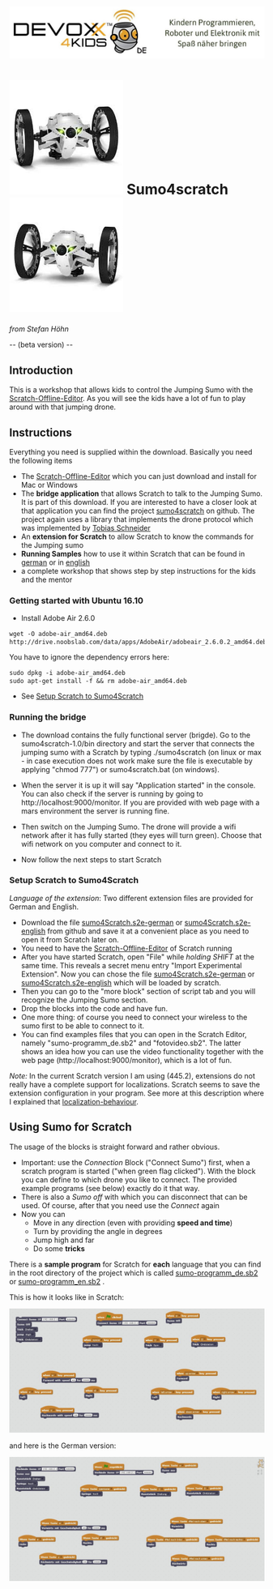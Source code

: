 ![Devoxx4Kids](./logo.jpg)


# ![Devoxx4Kids](./jumping-sumo.jpg)  Sumo4scratch  ![Devoxx4Kids](./jumping-sumo-flipped.jpg)
*from Stefan Höhn*

-- (beta version) --

[Tobias Schneider]: https://github.com/derTobsch
[Scratch-Offline-Editor]: https://scratch.mit.edu/scratch2download/
[Jumping Sumo Drone]: http://www.parrot.com/usa/products/jumping-sumo/
[Parrot]: http://www.parrot.com/
[sumo4scratch]: https://github.com/Devoxx4KidsDE/sumo4scratch

## Introduction

This is a workshop that allows kids to control the Jumping Sumo with the [Scratch-Offline-Editor]. As you will see the kids have a lot of fun to play around with that jumping drone.


## Instructions

Everything you need is supplied within the download. Basically you need the following items

* The [Scratch-Offline-Editor] which you can just download and install for Mac or Windows
* The **bridge application** that allows Scratch to talk to the Jumping Sumo. It is part of this download. If you are interested to have a closer look at that application you can find the project [sumo4scratch] on github. The project again uses a library that implements the drone protocol which was implemented by [Tobias Schneider]
* An **extension for Scratch** to allow Scratch to know the commands for the Jumping sumo
* **Running Samples** how to use it within Scratch that can be found in [german](./Scratch/de/sumo-programm.sb2) or in [english](./Scratch/en/sumo-programm.sb2)
* a complete workshop that shows step by step instructions for the kids and the mentor

### Getting started with Ubuntu 16.10

* Install Adobe Air 2.6.0
```
wget -O adobe-air_amd64.deb http://drive.noobslab.com/data/apps/AdobeAir/adobeair_2.6.0.2_amd64.deb
```
You have to ignore the dependency errors here:
```
sudo dpkg -i adobe-air_amd64.deb
sudo apt-get install -f && rm adobe-air_amd64.deb
```
* See [Setup Scratch to Sumo4Scratch](https://github.com/Devoxx4KidsDE/workshop-jumping-sumo-4-scratch#setup-scratch-to-sumo4scratch)

### Running the bridge

* The download contains the fully functional server (brigde). Go to the sumo4scratch-1.0/bin directory and start the server that connects the jumping sumo with a Scratch by typing ./sumo4scratch (on linux or max - in case execution does not work make sure the file is executable by applying "chmod 777") or sumo4scratch.bat (on windows).

* When the server it is up it will say "Application started" in the console. You can also check if the server is running by going to http://localhost:9000/monitor. If you are provided with web page with a mars environment the server is running fine.

* Then switch on the Jumping Sumo. The drone will provide a wifi network after it has fully started (they eyes will turn green). Choose that wifi network on you computer and connect to it.

* Now follow the next steps to start Scratch


### Setup Scratch to Sumo4Scratch

*Language of the extension*: Two different extension files are provided for German and English.

[sumo4Scratch.s2e-german]:  https://github.com/Devoxx4KidsDE/sumo4scratch/tree/master/Scratch/de/sumo4Scratch_de.s2e
[sumo4Scratch.s2e-english]: https://github.com/Devoxx4KidsDE/sumo4scratch/tree/master/Scratch/en/sumo4Scratch_en.s2e

* Download the file [sumo4Scratch.s2e-german] or [sumo4Scratch.s2e-english] from github and save it at a convenient place as you need to open it from Scratch later on.
* You need to have the [Scratch-Offline-Editor] of Scratch running
* After you have started Scratch, open "File" while *holding SHIFT* at the same time. This reveals a secret menu entry "Import Experimental Extension". Now you can chose the file [sumo4Scratch.s2e-german] or [sumo4Scratch.s2e-english] which will be loaded by scratch.
* Then you can go to the "more block" section of script tab and you will recognize the Jumping Sumo section.
* Drop the blocks into the code and have fun.
* One more thing: of course you need to connect your wireless to the sumo first to be able to connect to it.
* You can find examples files that you can open in the Scratch Editor, namely "sumo-programm_de.sb2" and "fotovideo.sb2". The latter shows an idea how you can use the video functionality together with the web page (http://localhost:9000/monitor), which is a lot of fun.

[localization-behaviour]: https://scratch.mit.edu/discuss/topic/191003/
*Note:* In the current Scratch version I am using (445.2), extensions do not really have a complete support for localizations. Scratch seems to save the extension configuration in your program. See more at this description where I explained that [localization-behaviour].

## Using Sumo for Scratch

The usage of the blocks is straight forward and rather obvious.

* Important: use the *Connection* Block ("Connect Sumo") first, when a scratch program is started ("when green flag clicked"). With the block you can define to which drone you like to connect. The provided example programs (see below) exactly do it that way.
* There is also a *Sumo off* with which you can disconnect that can be used. Of course, after that you need use the *Connect* again
* Now you can
	* Move in any direction (even with providing __speed and time__)
	* Turn by providing the angle in degrees
	* Jump high and far
	* Do some __tricks__

[sumo-programm_de.sb2]: https://github.com/Devoxx4KidsDE/sumo4scratch/tree/master/Scratch/de/sumo-programm.sb2
[sumo-programm_en.sb2]: https://github.com/Devoxx4KidsDE/sumo4scratch/tree/master/Scratch/en/sumo-programm.sb2

There is a __sample program__ for Scratch for __each__ language that you can find in the root directory of the project which is called [sumo-programm_de.sb2] or [sumo-programm_en.sb2] .

This is how it looks like in Scratch:

![English Sample](./scratch-sample_en.jpg)

and here is the German version:

![German Sample](./scratch-sample_de.jpg)
